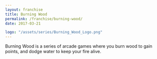 ```yaml
---
layout: franchise
title: Burning Wood
permalink: /franchise/burning-wood/
date: 2017-03-21

logo: "/assets/series/Burning_Wood_Logo.png"
---
```


Burning Wood is a series of arcade games where you burn wood to gain points, and dodge water to keep your fire alive.